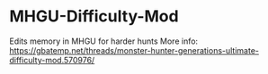 # MHGU-Difficulty-Mod
Edits memory in MHGU for harder hunts
More info: https://gbatemp.net/threads/monster-hunter-generations-ultimate-difficulty-mod.570976/
